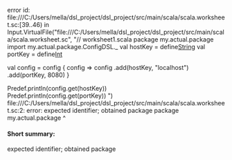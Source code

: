 error id: file:///C:/Users/mella/dsl_project/dsl_project/src/main/scala/scala.worksheet.sc:[39..46) in Input.VirtualFile("file:///C:/Users/mella/dsl_project/dsl_project/src/main/scala/scala.worksheet.sc", "// worksheet1.scala
package my.actual.package
import my.actual.package.ConfigDSL._
val hostKey = define[String]("host")
val portKey = define[Int]("port")

val config = config { config =>
  config
    .add(hostKey, "localhost")
    .add(portKey, 8080)
}

Predef.println(config.get(hostKey))  
Predef.println(config.get(portKey))
")
file:///C:/Users/mella/dsl_project/dsl_project/src/main/scala/scala.worksheet.sc:2: error: expected identifier; obtained package
package my.actual.package
                  ^
#### Short summary: 

expected identifier; obtained package